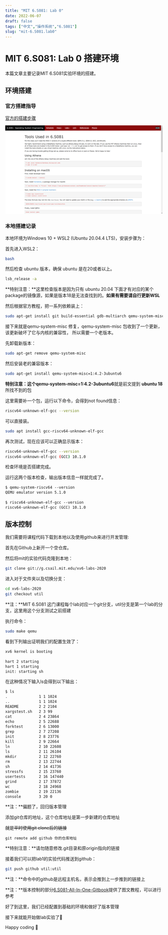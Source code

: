 ```yaml
---
title: "MIT 6.S081: Lab 0"
date: 2022-06-07
draft: false
tags: ["中文","操作系统","6.S081"]
slug: "mit-6.S081.lab0"
---
```


# MIT 6.S081: Lab 0 搭建环境

本篇文章主要记录MIT 6.S081实验环境的搭建。



## 环境搭建

### 官方搭建指导

[官方的搭建步骤](https://pdos.csail.mit.edu/6.828/2020/tools.html)

![官方的搭建步骤](/tools.png)

<!--more-->


### 本地搭建记录

本地环境为Windows 10 + WSL2 (Ubuntu 20.04.4 LTS)，安装步骤为：

首先进入WSL2：

```bash
bash
```



然后检查 ubuntu 版本，确保 ubuntu 是在20或者以上。

```bash
lsb_release -a
```

**特别注意：**这里检查版本是因为只有 ubuntu 20.04 下面才有对应的某个package的镜像源，如果是版本18是无法查找到的。**如果有需要请自行更新WSL**



然后根据官方教程，把一系列依赖装上：

```bash
sudo apt-get install git build-essential gdb-multiarch qemu-system-misc gcc-riscv64-linux-gnu binutils-riscv64-linux-gnu
```



接下来就是qemu-system-misc 修复，qemu-system-misc 包收到了一个更新，该更新破坏了它与内核的兼容性， 所以需要一个老版本。

先卸载新版本：

```bash
sudo apt-get remove qemu-system-misc
```

然后安装老的兼容版本：

```bash
sudo apt-get install qemu-system-misc=1:4.2-3ubuntu6
```

**特别注意：**这个**qemu-system-misc=1:4.2-3ubuntu6**就是前文提到 **ubuntu 18** 所找不到的包



这里需要补一个包，运行以下命令，会得到not found信息：

```bash
riscv64-unknown-elf-gcc --version
```

可以直接装。

```bash
sudo apt install gcc-riscv64-unknown-elf-gcc
```

再次测试，现在应该可以正确显示版本：

```bash
riscv64-unknown-elf-gcc --version
riscv64-unknown-elf-gcc (GCC) 10.1.0
```



检查环境是否搭建完成。

运行这两个版本检查，输出版本信息一样就完成了。

```
$ qemu-system-riscv64 --version
QEMU emulator version 5.1.0

$ riscv64-unknown-elf-gcc --version
riscv64-unknown-elf-gcc (GCC) 10.1.0
```



## 版本控制

我们需要将课程代码下载到本地以及使用github来进行开发管理:



首先在Github上新开一个空仓库。



然后将mit的实验代码克隆到本地：

```bash
git clone git://g.csail.mit.edu/xv6-labs-2020
```



进入对于文件夹以及切换分支：

```bash
cd xv6-labs-2020
git checkout util
```

**注：**MIT 6.S081 这门课程每个lab对应一个git分支，util分支是第一个lab的分支，这里用这个分支测试之前搭建



执行命令：

```bash
sudo make qemu
```

看到下列输出证明我们的配置生效了：

```
xv6 kernel is booting

hart 2 starting
hart 1 starting
init: starting sh
```

在这种情况下输入ls会得到以下输出：

```
$ ls
.              1 1 1024
..             1 1 1024
README         2 2 2104
xargstest.sh   2 3 99
cat            2 4 23864
echo           2 5 22688
forktest       2 6 13000
grep           2 7 27208
init           2 8 23776
kill           2 9 22664
ln             2 10 22608
ls             2 11 26104
mkdir          2 12 22760
rm             2 13 22744
sh             2 14 41736
stressfs       2 15 23760
usertests      2 16 147440
grind          2 17 37872
wc             2 18 24968
zombie         2 19 22136
console        3 20 0
```

**注：**偏题了，回归版本管理



添加git仓库的地址，这个仓库地址是第一步新建的仓库地址

~~就是平时使用git clone后的链接~~

```
git remote add github 你的仓库地址
```

**特别注意：**请勿随意修改.git目录和原origin指向的链接



接着我们可以把lab1的实验代码推送到github：

```bash
git push github util:util
```

**注：**命令中的github是远程主机名，表示会推到上一步推到的链接上



**注：**版本控制的部分[6.S081-All-In-One-Gitbook](http://xv6.dgs.zone/)提供了图文教程，可以进行参考



好了到这里，我们已经配置到基础的环境和做好了版本管理

接下来就能开始做lab实验了🎉

Happy coding 💖